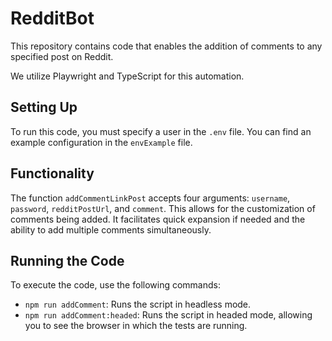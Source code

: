 # RedditBot

This repository contains code that enables the addition of comments to any specified post on Reddit.

We utilize Playwright and TypeScript for this automation.

## Setting Up

To run this code, you must specify a user in the `.env` file. You can find an example configuration in the `envExample` file.

## Functionality

The function `addCommentLinkPost` accepts four arguments: `username`, `password`, `redditPostUrl`, and `comment`. This allows for the customization of comments being added. It facilitates quick expansion if needed and the ability to add multiple comments simultaneously.

## Running the Code

To execute the code, use the following commands:

- `npm run addComment`: Runs the script in headless mode.
- `npm run addComment:headed`: Runs the script in headed mode, allowing you to see the browser in which the tests are running.
